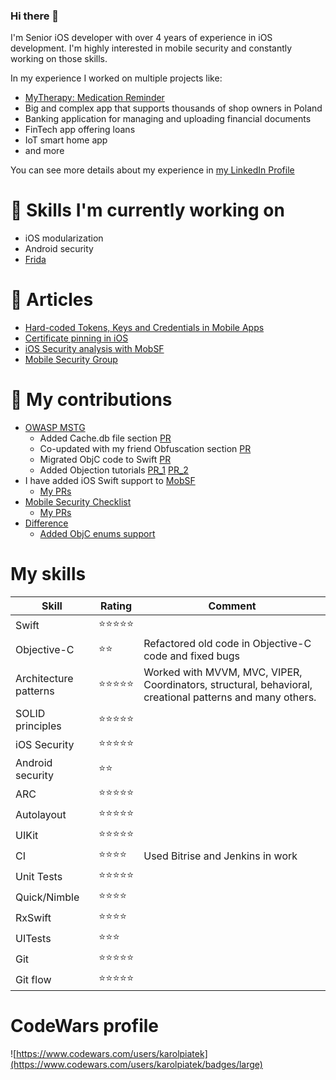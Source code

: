 
### Hi there 👋

I'm Senior iOS developer with over 4 years of experience in iOS development.
I'm highly interested in mobile security and constantly working on those skills.

In my experience I worked on multiple projects like:
- [MyTherapy: Medication Reminder](https://apps.apple.com/app/mytherapy-pill-reminder/id662170995)
- Big and complex app that supports thousands of shop owners in Poland
- Banking application for managing and uploading financial documents
- FinTech app offering loans
- IoT smart home app
- and more

You can see more details about my experience in [my LinkedIn Profile](https://www.linkedin.com/in/karolpiatek/)

# 🌱 Skills I'm currently working on
- iOS modularization
- Android security
- [Frida](https://github.com/frida/frida)

# 📰 Articles
- [Hard-coded Tokens, Keys and Credentials in Mobile Apps](https://www.netguru.com/blog/hardcoded-keys-storage-mobile-app)
- [Certificate pinning in iOS](https://www.netguru.com/codestories/certificate-pinning-in-ios)
- [iOS Security analysis with MobSF](https://www.netguru.com/codestories/ios-security-analysis-with-mobsf)
- [Mobile Security Group](https://www.netguru.com/blog/mobile-security-group)

# 👷 My contributions

- [OWASP MSTG](https://github.com/OWASP/owasp-mstg)
  - Added Cache.db file section [PR](https://github.com/OWASP/owasp-mstg/pull/1831)
  - Co-updated with my friend Obfuscation section [PR](https://github.com/OWASP/owasp-mstg/pull/1712)
  - Migrated ObjC code to Swift [PR](https://github.com/OWASP/owasp-mstg/pull/1856)
  - Added Objection tutorials [PR_1](https://github.com/OWASP/owasp-mstg/pull/1764) [PR_2](https://github.com/OWASP/owasp-mstg/pull/1789)
- I have added iOS Swift support to [MobSF](https://github.com/MobSF/Mobile-Security-Framework-MobSF)
  - [My PRs](https://github.com/MobSF/Mobile-Security-Framework-MobSF/pulls?q=is%3Apr+author%3Akarolpiateknet+is%3Aclosed)
- [Mobile Security Checklist](https://github.com/netguru/mobile-security-checklist)
  - [My PRs](https://github.com/netguru/mobile-security-checklist/pulls?q=is%3Apr+author%3Akarolpiateknet)
- [Difference](https://github.com/krzysztofzablocki/Difference)
  - [Added ObjC enums support](https://github.com/krzysztofzablocki/Difference/pulls?q=is%3Apr+author%3Akarolpiateknet+)

# My skills

| Skill | Rating   | Comment |
| ----- | -------- | --------|
| Swift | ⭐⭐⭐⭐⭐ | |
| Objective-C | ⭐⭐ | Refactored old code in Objective-C code and fixed bugs |
| Architecture patterns | ⭐⭐⭐⭐⭐ | Worked with MVVM, MVC, VIPER, Coordinators, structural, behavioral, creational patterns and many others. |
| SOLID principles | ⭐⭐⭐⭐⭐ | |
| iOS Security | ⭐⭐⭐⭐⭐ | |
| Android security | ⭐⭐ | |
| ARC | ⭐⭐⭐⭐⭐ | |
| Autolayout | ⭐⭐⭐⭐⭐ | |
| UIKit | ⭐⭐⭐⭐⭐ | |
| CI  | ⭐⭐⭐⭐ | Used Bitrise and Jenkins in work |
| Unit Tests | ⭐⭐⭐⭐⭐ | |
| Quick/Nimble | ⭐⭐⭐⭐ | |
| RxSwift | ⭐⭐⭐⭐ | |
| UITests | ⭐⭐⭐ | |
| Git | ⭐⭐⭐⭐⭐ | |
| Git flow | ⭐⭐⭐⭐⭐ | |

# CodeWars profile

![https://www.codewars.com/users/karolpiatek](https://www.codewars.com/users/karolpiatek/badges/large)
